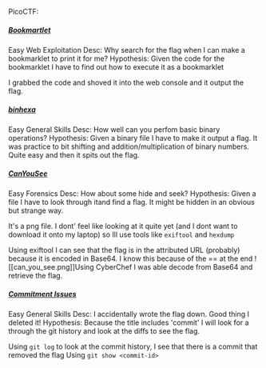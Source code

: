 PicoCTF:

##### [Bookmartlet](https://play.picoctf.org/practice/challenge/406?difficulty=1&page=3)
Easy
Web Exploitation
Desc: Why search for the flag when I can make a bookmarklet to print it for me?
Hypothesis: Given the code for the bookmarklet I have to find out how to execute it as a bookmarklet

I grabbed the code and shoved it into the web console and it output the flag.


##### [binhexa](https://play.picoctf.org/practice/challenge/404?difficulty=1&page=3)
Easy
General Skills
Desc: How well can you perfom basic binary operations?
Hypothesis: Given a binary file I have to make it output a flag.
It was practice to bit shifting and addition/multiplication of binary numbers. Quite easy and then it spits out the flag.

##### [CanYouSee](https://play.picoctf.org/practice/challenge/408?difficulty=1&page=3)
Easy
Forensics
Desc: How about some hide and seek?
Hypothesis: Given a file I have to look through itand find a flag. It might be hidden in an obvious but strange way.

It's a png file. I dont' feel like looking at it quite yet (and I dont want to download it onto my laptop) so Ill use tools like `exiftool` and `hexdump`

Using exiftool I can see that the flag is in the attributed URL (probably) because it is encoded in Base64. I know this because of the == at the end
![[can_you_see.png]]Using CyberChef I was able decode from Base64 and retrieve the flag.


##### [Commitment Issues](https://play.picoctf.org/practice/challenge/411?difficulty=1&page=3)
Easy
General Skills
Desc: I accidentally wrote the flag down. Good thing I deleted it!
Hypothesis: Because the title includes 'commit' I will look for a through the git history and look at the diffs to see the flag.

Using `git log` to look at the commit history, I see that there is a commit that removed the flag
Using `git show <commit-id>` 
